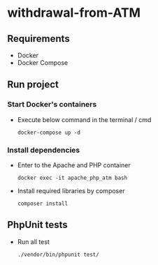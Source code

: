 # withdrawal-from-ATM

## Requirements
- Docker
- Docker Compose

## Run project

### Start Docker's containers
- Execute below command in the terminal / cmd
    ```
    docker-compose up -d
    ```
### Install dependencies 
- Enter to the Apache and PHP container
    ```
    docker exec -it apache_php_atm bash
    ```
- Install required libraries by composer 
    ```
    composer install
    ```
## PhpUnit tests
- Run all test
    ```
    ./vendor/bin/phpunit test/
    ```